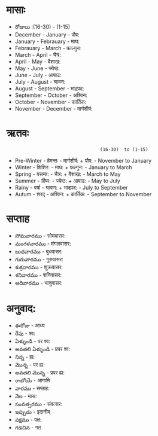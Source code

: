 # मासाः
- రోజులు :(16-30) - (1-15)
- December - January -  पौष:
- January - Febrauary - माघ:
- Febrauary - March - फाल्गुनः 
- March - April - चैत्र:
- April - May - वैशाख:
- May  - June - ज्येष्ठ:
- June - July - आषाढ:
- July - August - श्रावण: 
- August - September - भाद्रपद:
- September - October - अश्विन:
- October - November - कार्तिक:
- November - December - मार्गशीर्ष:


# ऋतवः

                                       (16-30)  to (1-15)
- Pre-Winter - हेमन्तः - मार्गशीर्ष: + पौष: - November to January
- Winter  - शिशिर: - माघ: + फल्गुन: - January to March
- Spring - वसन्त: - चैत्र: + वैशाख: - March to May
- Summer - ग्रीष्म: - ज्येष्ठ: + आषाढ: - May to July
- Rainy - वर्षा - श्रावण: + भाद्रपद: - July to September
- Autum - शरद् - अश्विन: + कार्तिक: - September to November

# सप्ताह
- సోమవారము - सोमवासर: 
- మంగళవారము - मंगलवासर:
- బుధవారము - बुधवासर:
- గురువారము - गुरुवासर:
- శుక్రవారము - शुक्रवासर:
- శనివారము - शनिवासर:
- ఆదివారము - भानुवासर:


# अनुवाद:
- ఈరోజు - आध्य
- రేపు - श्व:
- ఏళ్ళుండి - पर श्व:
- అవతలి ఏళ్ళుండి - प्रपर श्व:
- నిన్న - ह्य:
- మొన్న - पर ह्य:
- అవతలి మొన్న - प्रपर ह्य: 
- రాబోయే  - आगामि 
- వారము - सप्ताह:
- నెల - मास:
- సంవత్సరము  - संवत्सर:
- ఇప్పుడు  - इदानीम् 
- పక్షము - पक्ष:
- గడచిన - गत 






